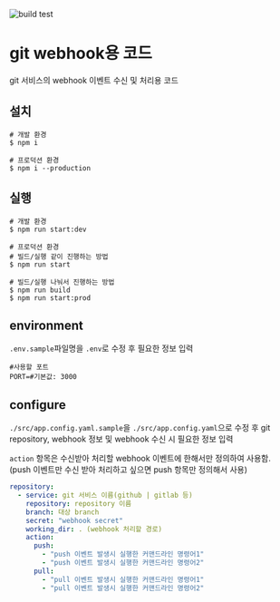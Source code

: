 ![build test](https://github.com/mousou85/git-webhook/actions/workflows/build-test.yml/badge.svg)

# git webhook용 코드
git 서비스의 webhook 이벤트 수신 및 처리용 코드

## 설치
```shell
# 개발 환경
$ npm i

# 프로덕션 환경
$ npm i --production
```


## 실행
```shell
# 개발 환경
$ npm run start:dev

# 프로덕션 환경
# 빌드/실행 같이 진행하는 방법
$ npm run start

# 빌드/실행 나눠서 진행하는 방법
$ npm run build
$ npm run start:prod
```

## environment
`.env.sample`파일명을 `.env`로 수정 후 필요한 정보 입력
```dotenv
#사용할 포트
PORT=#기본값: 3000
```

## configure
`./src/app.config.yaml.sample`을 `./src/app.config.yaml`으로 수정 후 git repository, webhook 정보 및 webhook 수신 시 필요한 정보 입력  
  
`action` 항목은 수신받아 처리할 webhook 이벤트에 한해서만 정의하여 사용함.  
(push 이벤트만 수신 받아 처리하고 싶으면 push 항목만 정의해서 사용)

```yaml
repository:
  - service: git 서비스 이름(github | gitlab 등)
    repository: repository 이름
    branch: 대상 branch
    secret: "webhook secret"
    working_dir: . (webhook 처리할 경로)
    action:
      push:
        - "push 이벤트 발생시 실행한 커맨드라인 명령어1"
        - "push 이벤트 발생시 실행한 커맨드라인 명령어2"
      pull:
        - "pull 이벤트 발생시 실행한 커맨드라인 명령어1"
        - "pull 이벤트 발생시 실행한 커맨드라인 명령어2"
```
